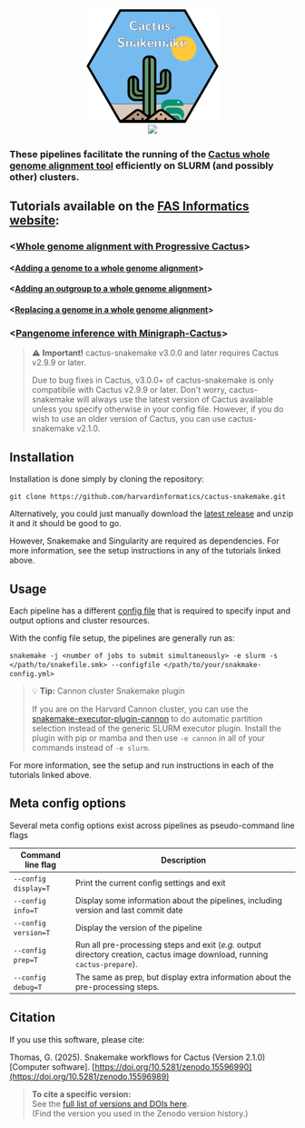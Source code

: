 <div align="center">
  <img src="https://github.com/harvardinformatics/cactus-snakemake/blob/main/etc/logo/cactus-snakemake-hex.png" style="height: 200px;"/>
</div>

<div align="center">
  <img src="https://zenodo.org/badge/576319135.svg"/>
</div>

### These pipelines facilitate the running of the [Cactus whole genome alignment tool](https://github.com/ComparativeGenomicsToolkit/cactus) efficiently on SLURM (and possibly other) clusters.

## Tutorials available on the [FAS Informatics website](https://informatics.fas.harvard.edu/):

### <[Whole genome alignment with Progressive Cactus](https://informatics.fas.harvard.edu/resources/Tutorials/whole-genome-alignment-cactus/)>

#### <[Adding a genome to a whole genome alignment](https://informatics.fas.harvard.edu/resources/Tutorials/add-to-whole-genome-alignment-cactus/)>

#### <[Adding an outgroup to a whole genome alignment](https://informatics.fas.harvard.edu/resources/Tutorials/add-outgroup-to-whole-genome-alignment-cactus/)>

#### <[Replacing a genome in a whole genome alignment](https://informatics.fas.harvard.edu/resources/Tutorials/replace-genome-whole-genome-alignment-cactus/)>

### <[Pangenome inference with Minigraph-Cactus](https://informatics.fas.harvard.edu/resources/Tutorials/pangenome-cactus-minigraph/)>

> ⚠️ **Important!** cactus-snakemake v3.0.0 and later requires Cactus v2.9.9 or later. 
>
> Due to bug fixes in Cactus, v3.0.0+ of cactus-snakemake is only compatibile with Cactus v2.9.9 or later. Don't worry, cactus-snakemake will always use the latest version of Cactus available unless you specify otherwise in your config file. However, if you do wish to use an older version of Cactus, you can use cactus-snakemake v2.1.0.

## Installation

Installation is done simply by cloning the repository:

```{bash}
git clone https://github.com/harvardinformatics/cactus-snakemake.git
```

Alternatively, you could just manually download the [latest release](https://github.com/harvardinformatics/cactus-snakemake/releases/latest) and unzip it and it should be good to go.

However, Snakemake and Singularity are required as dependencies. For more information, see the setup instructions in any of the tutorials linked above.

## Usage

Each pipeline has a different [config file](config-templates/) that is required to specify input and output options and cluster resources.

With the config file setup, the pipelines are generally run as:

```{bash}
snakemake -j <number of jobs to submit simultaneously> -e slurm -s </path/to/snakefile.smk> --configfile </path/to/your/snakmake-config.yml>
```


> 💡 **Tip:** Cannon cluster Snakemake plugin
>
> If you are on the Harvard Cannon cluster, you can use the [snakemake-executor-plugin-cannon](https://github.com/harvardinformatics/snakemake-executor-plugin-cannon) to do automatic partition selection instead of the generic SLURM executor plugin. Install the plugin with pip or mamba and then use `-e cannon` in all of your commands instead of `-e slurm`.


For more information, see the setup and run instructions in each of the tutorials linked above.

## Meta config options

Several meta config options exist across pipelines as pseudo-command line flags

| Command line flag    | Description |
| -------------------- | ----------- |
| `--config display=T` | Print the current config settings and exit |
| `--config info=T`    | Display some information about the pipelines, including version and last commit date |
| `--config version=T` | Display the version of the pipeline |
| `--config prep=T`    | Run all pre-processing steps and exit (*e.g.* output directory creation, cactus image download, running `cactus-prepare`). |
| `--config debug=T`   | The same as prep, but display extra information about the pre-processing steps. |

## Citation

If you use this software, please cite:

Thomas, G. (2025). Snakemake workflows for Cactus (Version 2.1.0) [Computer software]. 
[https://doi.org/10.5281/zenodo.15596990](https://doi.org/10.5281/zenodo.15596989)

> **To cite a specific version:**  
> See the [full list of versions and DOIs here](https://zenodo.org/records/15596990).  
> (Find the version you used in the Zenodo version history.)
